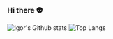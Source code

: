 ### Hi there 👽

![Igor's Github stats](https://github-readme-stats-weld-zeta.vercel.app/api?username=hyperpuncher&show_icons=true&hide=stars&theme=aura)
![Top Langs](https://github-readme-stats-weld-zeta.vercel.app/api/top-langs/?username=hyperpuncher&layout=compact&theme=aura&hide=css,html&exclude_repo=rock-paper-scissors,etch-a-sketch,cs50ai,calculator,zarga,nastya,visa_bot,github-readme-stats)

<!--
**hyperpuncher/hyperpuncher** is a ✨ _special_ ✨ repository because its `README.md` (this file) appears on your GitHub profile.

Here are some ideas to get you started:

- 🔭 I’m currently working on ...
- 🌱 I’m currently learning ...
- 👯 I’m looking to collaborate on ...
- 🤔 I’m looking for help with ...
- 💬 Ask me about ...
- 📫 How to reach me: ...
- 😄 Pronouns: ...
- ⚡ Fun fact: ...
-->
